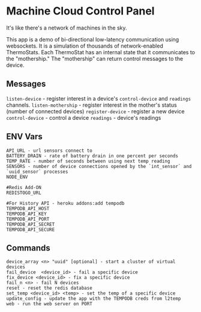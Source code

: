 # Machine Cloud Control Panel

It's like there's a network of machines in the sky.

This app is a demo of bi-directional low-latency communication using
websockets.  It is a simulation of thousands of network-enabled
ThermoStats.  Each ThermoStat has an internal state that it communicates
to the "mothership."  The "mothership" can return control messages to
the device.


## Messages

`listen-device` - register interest in a device's `control-device` and `readings` channels.
`listen-mothership` - register interest in the mother's status (number of connected devices)
`register-device` - register a new device
`control-device` - control a device
`readings` - device's readings

## ENV Vars

    API_URL - url sensors connect to
    BATTERY_DRAIN - rate of battery drain in one percent per seconds
    TEMP_RATE - number of seconds between using next temp reading
    SENSORS - number of device connections opened by the `int_sensor` and `uuid_sensor` processes
    NODE_ENV

    #Redis Add-ON
    REDISTOGO_URL

    #For History API - heroku addons:add tempodb
    TEMPODB_API_HOST
    TEMPODB_API_KEY
    TEMPODB_API_PORT
    TEMPODB_API_SECRET
    TEMPODB_API_SECURE

## Commands

    device_array <n> "uuid" [optional] - start a cluster of virtual devices
    fail_device  <device_id> - fail a specific device
    fix_device <device_id> - fix a specific device
    fail_n <n> - fail N devices
    reset - reset the redis database
    set_temp <device_id> <temp> - set the temp of a specific device
    update_config - update the app with the TEMPODB creds from l2temp
    web - run the web server on PORT





